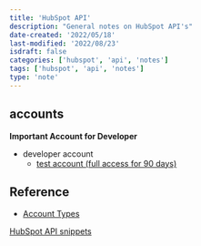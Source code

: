 ```yaml
---
title: 'HubSpot API'
description: "General notes on HubSpot API's"
date-created: '2022/05/18'
last-modified: '2022/08/23'
isdraft: false
categories: ['hubspot', 'api', 'notes']
tags: ['hubspot', 'api', 'notes']
type: 'note'
---
```


## accounts

**Important Account for Developer**

- developer account
  - [test account (full access for 90 days)](https://developers.hubspot.com/docs/api/creating-test-accounts?_ga=2.221701912.1666960614.1652703028-1851930813.1642977339)

## Reference

- [Account Types](https://developers.hubspot.com/docs/api/account-types?_ga=2.252168841.1666960614.1652703028-1851930813.1642977339)

[HubSpot API snippets](https://github.com/HubSpot/hubspot-academy-tutorials/tree/master/getting-started-with-hubspot-apis)
